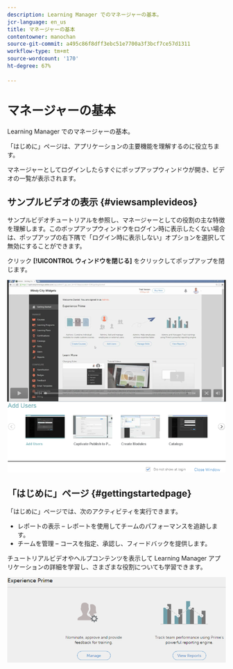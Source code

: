 ```yaml
---
description: Learning Manager でのマネージャーの基本。
jcr-language: en_us
title: マネージャーの基本
contentowner: manochan
source-git-commit: a495c86f8dff3ebc51e7700a3f3bcf7ce57d1311
workflow-type: tm+mt
source-wordcount: '170'
ht-degree: 67%

---
```



# マネージャーの基本

Learning Manager でのマネージャーの基本。

「はじめに」ページは、アプリケーションの主要機能を理解するのに役立ちます。

マネージャーとしてログインしたらすぐにポップアップウィンドウが開き、ビデオの一覧が表示されます。

## サンプルビデオの表示 {#viewsamplevideos}

サンプルビデオチュートリアルを参照し、マネージャーとしての役割の主な特徴を理解します。このポップアップウィンドウをログイン時に表示したくない場合は、ポップアップの右下隅で「ログイン時に表示しない」オプションを選択して無効にすることができます。

クリック **[!UICONTROL ウィンドウを閉じる]** をクリックしてポップアップを閉じます。

![](assets/welcome-videos.png)

## 「はじめに」ページ {#gettingstartedpage}

「はじめに」ページでは、次のアクティビティを実行できます。

* レポートの表示 – レポートを使用してチームのパフォーマンスを追跡します。
* チームを管理 – コースを指定、承認し、フィードバックを提供します。

チュートリアルビデオやヘルプコンテンツを表示して Learning Manager アプリケーションの詳細を学習し、さまざまな役割についても学習できます。

![](assets/manager-experienceprime.png)

